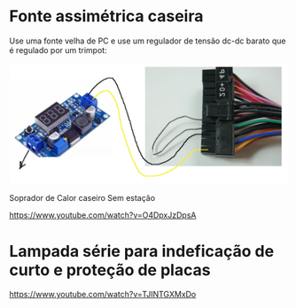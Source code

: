 # Fonte assimétrica caseira

Use uma fonte velha de PC e use um regulador de tensão dc-dc barato que é regulado por um trimpot:

<img src=".assets/fonteAssiCa.jpg">


Soprador de Calor caseiro Sem estação

https://www.youtube.com/watch?v=O4DpxJzDpsA


# Lampada série para indeficação de curto e proteção de placas

https://www.youtube.com/watch?v=TJINTGXMxDo
